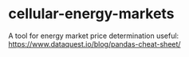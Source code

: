 # cellular-energy-markets
A tool for energy market price determination
useful:
https://www.dataquest.io/blog/pandas-cheat-sheet/
